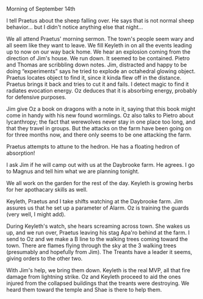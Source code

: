 Morning of September 14th

I tell Praetus about the sheep falling over. He says that is not normal sheep behavior... but I didn't notice anything else that night...

We all attend Praetus' morning sermon. The town's people seem wary and all seem like they want to leave. We fill Keyleth in on all the events leading up to now on our way back home. We hear an explosion coming from the direction of Jim's house. We run down. It seemed to be contained. Pietro and Thomas are scribbling down notes. Jim, distracted and happy to be doing “experiments” says he tried to explode an octahedral glowing object. Praetus locates object to find it, since it kinda flew off in the distance. Praetus brings it back and tries to cut it and fails. I detect magic to find it radiates evocation energy. Oz deduces that it is absorbing energy, probably for defensive purposes.

Jim give Oz a book on dragons with a note in it, saying that this book might come in handy with his new found wormlings. Oz also talks to Pietro about lycanthropy; the fact that werewolves never stay in one place too long, and that they travel in groups. But the attacks on the farm have been going on for three months now, and there only seems to be one attacking the farm.

Praetus attempts to attune to the hedron. He has a floating hedron of absorption!

I ask Jim if he will camp out with us at the Daybrooke farm. He agrees. I go to Magnus and tell him what we are planning tonight. 

We all work on the garden for the rest of the day. Keyleth is growing herbs for her apothacary skills as well.

Keyleth, Praetus and I take shifts watching at the Daybrooke farm. Jim assures us that he set up a parameter of Alarm. Oz is training the guards (very well, I might add).

During Keyleth's watch, she hears screaming across town. She wakes us up, and we run over, Praetus leaving his stag Apa'ro behind at the farm. I send to Oz and we make a B line to the walking trees coming toward the town. There are flames flying through the sky at the 3 walking trees (presumably and hopefully from Jim). The Treants have a leader it seems, giving orders to the other two.

With Jim's help, we bring them down. Keyleth is the real MVP, all that fire damage from lightning strike. Oz and Keyleth proceed to aid the ones injured from the collapsed buildings that the treants were destroying. We heard them toward the temple and Shae is there to help them.